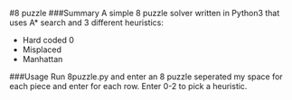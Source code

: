 #8 puzzle
###Summary
A simple 8 puzzle solver written in Python3 that uses A* search and 3 different heuristics:

* Hard coded 0
* Misplaced
* Manhattan

###Usage
Run 8puzzle.py and enter an 8 puzzle seperated my space for each piece and enter for each row. 
Enter 0-2 to pick a heuristic. 
